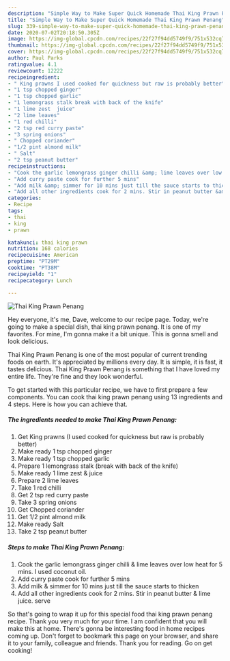 ```yaml
---
description: "Simple Way to Make Super Quick Homemade Thai King Prawn Penang"
title: "Simple Way to Make Super Quick Homemade Thai King Prawn Penang"
slug: 339-simple-way-to-make-super-quick-homemade-thai-king-prawn-penang
date: 2020-07-02T20:18:50.305Z
image: https://img-global.cpcdn.com/recipes/22f27f94dd5749f9/751x532cq70/thai-king-prawn-penang-recipe-main-photo.jpg
thumbnail: https://img-global.cpcdn.com/recipes/22f27f94dd5749f9/751x532cq70/thai-king-prawn-penang-recipe-main-photo.jpg
cover: https://img-global.cpcdn.com/recipes/22f27f94dd5749f9/751x532cq70/thai-king-prawn-penang-recipe-main-photo.jpg
author: Paul Parks
ratingvalue: 4.1
reviewcount: 12222
recipeingredient:
- " King prawns I used cooked for quickness but raw is probably better"
- "1 tsp chopped ginger"
- "1 tsp chopped garlic"
- "1 lemongrass stalk break with back of the knife"
- "1 lime zest  juice"
- "2 lime leaves"
- "1 red chilli"
- "2 tsp red curry paste"
- "3 spring onions"
- " Chopped coriander"
- "1/2 pint almond milk"
- " Salt"
- "2 tsp peanut butter"
recipeinstructions:
- "Cook the garlic lemongrass ginger chilli &amp; lime leaves over low heat for 5 mins. I used coconut oil."
- "Add curry paste cook for further 5 mins"
- "Add milk &amp; simmer for 10 mins just till the sauce starts to thicken"
- "Add all other ingredients cook for 2 mins. Stir in peanut butter &amp; lime juice. serve"
categories:
- Recipe
tags:
- thai
- king
- prawn

katakunci: thai king prawn 
nutrition: 168 calories
recipecuisine: American
preptime: "PT29M"
cooktime: "PT38M"
recipeyield: "1"
recipecategory: Lunch

---
```



![Thai King Prawn Penang](https://img-global.cpcdn.com/recipes/22f27f94dd5749f9/751x532cq70/thai-king-prawn-penang-recipe-main-photo.jpg)

Hey everyone, it's me, Dave, welcome to our recipe page. Today, we're going to make a special dish, thai king prawn penang. It is one of my favorites. For mine, I'm gonna make it a bit unique. This is gonna smell and look delicious.

Thai King Prawn Penang is one of the most popular of current trending foods on earth. It's appreciated by millions every day. It is simple, it is fast, it tastes delicious. Thai King Prawn Penang is something that I have loved my entire life. They're fine and they look wonderful.




To get started with this particular recipe, we have to first prepare a few components. You can cook thai king prawn penang using 13 ingredients and 4 steps. Here is how you can achieve that.

<!--inarticleads1-->

##### The ingredients needed to make Thai King Prawn Penang:

1. Get  King prawns (I used cooked for quickness but raw is probably better)
1. Make ready 1 tsp chopped ginger
1. Make ready 1 tsp chopped garlic
1. Prepare 1 lemongrass stalk (break with back of the knife)
1. Make ready 1 lime zest &amp; juice
1. Prepare 2 lime leaves
1. Take 1 red chilli
1. Get 2 tsp red curry paste
1. Take 3 spring onions
1. Get  Chopped coriander
1. Get 1/2 pint almond milk
1. Make ready  Salt
1. Take 2 tsp peanut butter




<!--inarticleads2-->

##### Steps to make Thai King Prawn Penang:

1. Cook the garlic lemongrass ginger chilli &amp; lime leaves over low heat for 5 mins. I used coconut oil.
1. Add curry paste cook for further 5 mins
1. Add milk &amp; simmer for 10 mins just till the sauce starts to thicken
1. Add all other ingredients cook for 2 mins. Stir in peanut butter &amp; lime juice. serve




So that's going to wrap it up for this special food thai king prawn penang recipe. Thank you very much for your time. I am confident that you will make this at home. There's gonna be interesting food in home recipes coming up. Don't forget to bookmark this page on your browser, and share it to your family, colleague and friends. Thank you for reading. Go on get cooking!
